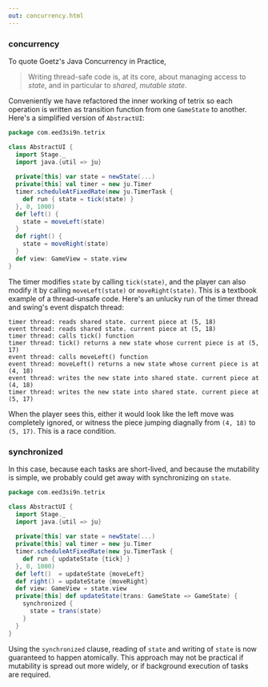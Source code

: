 ```yaml
---
out: concurrency.html
---
```


### concurrency

To quote Goetz's Java Concurrency in Practice,

> Writing thread-safe code is, at its core, about managing access to _state_, and in particular to _shared, mutable state_.

Conveniently we have refactored the inner working of tetrix so each operation is written as transition function from one `GameState` to another. Here's a simplified version of `AbstractUI`:

```scala
package com.eed3si9n.tetrix

class AbstractUI {
  import Stage._
  import java.{util => ju}
  
  private[this] var state = newState(...)
  private[this] val timer = new ju.Timer
  timer.scheduleAtFixedRate(new ju.TimerTask {
    def run { state = tick(state) }
  }, 0, 1000)
  def left() {
    state = moveLeft(state)
  }
  def right() {
    state = moveRight(state)
  }
  def view: GameView = state.view
}
```

The timer modifies `state` by calling `tick(state)`, and the player can also modify it by calling `moveLeft(state)` or `moveRight(state)`. This is a textbook example of a thread-unsafe code. Here's an unlucky run of the timer thread and swing's event dispatch thread:

```
timer thread: reads shared state. current piece at (5, 18)
event thread: reads shared state. current piece at (5, 18)
timer thread: calls tick() function
timer thread: tick() returns a new state whose current piece is at (5, 17)
event thread: calls moveLeft() function
event thread: moveLeft() returns a new state whose current piece is at (4, 18)
event thread: writes the new state into shared state. current piece at (4, 18)
timer thread: writes the new state into shared state. current piece at (5, 17)
```

When the player sees this, either it would look like the left move was completely ignored, or witness the piece jumping diagnally from `(4, 18)` to `(5, 17)`. This is a race condition.

### synchronized

In this case, because each tasks are short-lived, and because the mutability is simple, we probably could get away with synchronizing on `state`.

```scala
package com.eed3si9n.tetrix

class AbstractUI {
  import Stage._
  import java.{util => ju}
  
  private[this] var state = newState(...)
  private[this] val timer = new ju.Timer
  timer.scheduleAtFixedRate(new ju.TimerTask {
    def run { updateState {tick} }
  }, 0, 1000)
  def left()  = updateState {moveLeft}
  def right() = updateState {moveRight}
  def view: GameView = state.view
  private[this] def updateState(trans: GameState => GameState) {
    synchronized {
      state = trans(state)
    }
  }
}
```

Using the `synchronized` clause, reading of `state` and writing of `state` is now guaranteed to happen atomically. This approach may not be practical if mutability is spread out more widely, or if background execution of tasks are required.
